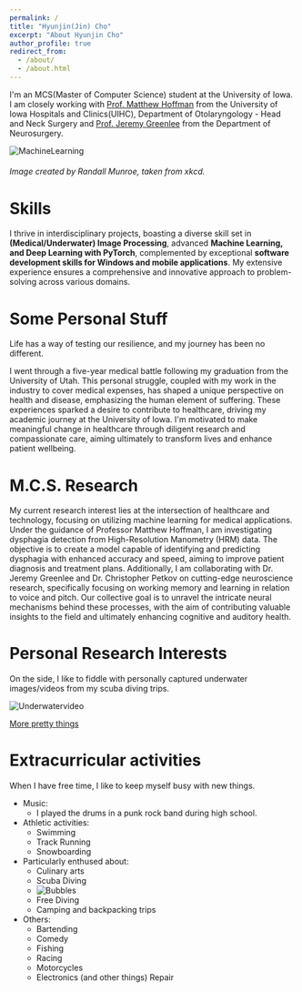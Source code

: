 ```yaml
---
permalink: /
title: "Hyunjin(Jin) Cho"
excerpt: "About Hyunjin Cho"
author_profile: true
redirect_from: 
  - /about/
  - /about.html
---
```


I'm an MCS(Master of Computer Science) student at the University of Iowa. I am closely working with [Prof. Matthew Hoffman](https://uihc.org/providers/matthew-hoffman) from the University of Iowa Hospitals and Clinics(UIHC), Department of Otolaryngology - Head and Neck Surgery and [Prof. Jeremy Greenlee](https://medicine.uiowa.edu/neurosurgery/profile/jeremy-greenlee) from the Department of Neurosurgery.

![MachineLearning](http://UIowaJinCho.github.io/images/ml.jpg)

###### Image created by Randall Munroe, taken from xkcd.


Skills
======
I thrive in interdisciplinary projects, boasting a diverse skill set in **(Medical/Underwater) Image Processing**, advanced **Machine Learning, and Deep Learning with PyTorch**, complemented by exceptional **software development skills for Windows and mobile applications**. My extensive experience ensures a comprehensive and innovative approach to problem-solving across various domains.


Some Personal Stuff
======
Life has a way of testing our resilience, and my journey has been no different. 

I went through a five-year medical battle following my graduation from the University of Utah. This personal struggle, coupled with my work in the industry to cover medical expenses, has shaped a unique perspective on health and disease, emphasizing the human element of suffering. These experiences sparked a desire to contribute to healthcare, driving my academic journey at the University of Iowa. I'm motivated to make meaningful change in healthcare through diligent research and compassionate care, aiming ultimately to transform lives and enhance patient wellbeing.


M.C.S. Research
======
My current research interest lies at the intersection of healthcare and technology, focusing on utilizing machine learning for medical applications. Under the guidance of Professor Matthew Hoffman, I am investigating dysphagia detection from High-Resolution Manometry (HRM) data. The objective is to create a model capable of identifying and predicting dysphagia with enhanced accuracy and speed, aiming to improve patient diagnosis and treatment plans. Additionally, I am collaborating with Dr. Jeremy Greenlee and Dr. Christopher Petkov on cutting-edge neuroscience research, specifically focusing on working memory and learning in relation to voice and pitch. Our collective goal is to unravel the intricate neural mechanisms behind these processes, with the aim of contributing valuable insights to the field and ultimately enhancing cognitive and auditory health.

Personal Research Interests
======
On the side, I like to fiddle with personally captured underwater images/videos from my scuba diving trips.

![Underwatervideo](http://UIowaJinCho.github.io/images/underwater.gif)


[More pretty things](https://www.linkedin.com/posts/ipdiss_gopro-diveroid-underwatercamera-activity-6912387474770075648-sKWI?utm_source=share&utm_medium=member_desktop)


Extracurricular activities
======
When I have free time, I like to keep myself busy with new things.

* Music:
  * I played the drums in a punk rock band during high school.
* Athletic activities:
  * Swimming 
  * Track Running 
  * Snowboarding
* Particularly enthused about:
  * Culinary arts
  * Scuba Diving
  * ![Bubbles](http://UIowaJinCho.github.io/images/bubbles.gif)
  * Free Diving
  * Camping and backpacking trips
* Others:
  * Bartending
  * Comedy
  * Fishing
  * Racing
  * Motorcycles
  * Electronics (and other things) Repair